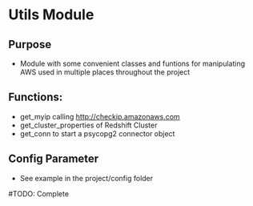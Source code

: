 # Utils Module
## Purpose
* Module with some convenient classes and funtions for manipulating AWS used in multiple places throughout the project

## Functions:
* get_myip calling http://checkip.amazonaws.com
* get_cluster_properties of Redshift Cluster
* get_conn to start a psycopg2 connector object

## Config Parameter
* See example in the project/config folder

#TODO: Complete
